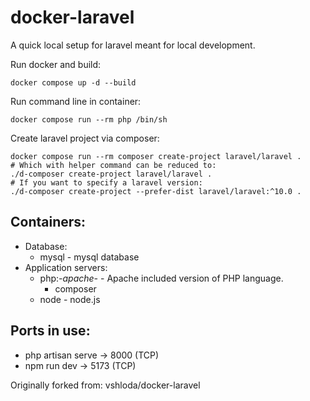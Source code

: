 # docker-laravel

A quick local setup for laravel meant for local development.


Run docker and build:

```
docker compose up -d --build
```
Run command line in container:
```
docker compose run --rm php /bin/sh
```
Create laravel project via composer:
```
docker compose run --rm composer create-project laravel/laravel .
# Which with helper command can be reduced to:
./d-composer create-project laravel/laravel .
# If you want to specify a laravel version:
./d-composer create-project --prefer-dist laravel/laravel:^10.0 .
```

## Containers:
* Database:
  * mysql - mysql database
* Application servers:
  * php:*-apache-* - Apache included version of PHP language.
    * composer
  * node - node.js

## Ports in use:
* php artisan serve -> 8000 (TCP)
* npm run dev -> 5173 (TCP)

Originally forked from: vshloda/docker-laravel
